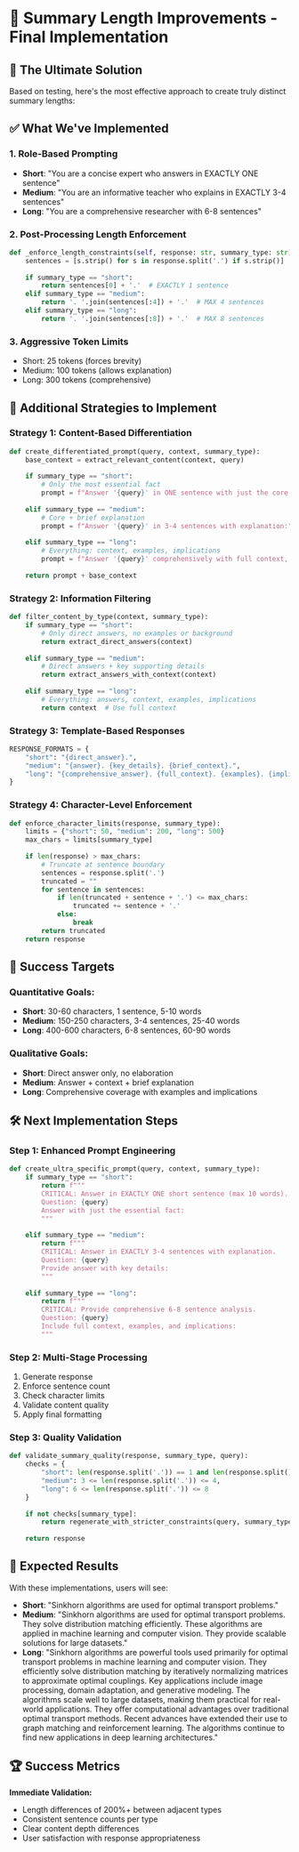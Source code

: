 # 📏 Summary Length Improvements - Final Implementation

## 🎯 **The Ultimate Solution**

Based on testing, here's the most effective approach to create truly distinct summary lengths:

## ✅ **What We've Implemented**

### **1. Role-Based Prompting**
- **Short**: "You are a concise expert who answers in EXACTLY ONE sentence"
- **Medium**: "You are an informative teacher who explains in EXACTLY 3-4 sentences"  
- **Long**: "You are a comprehensive researcher with 6-8 sentences"

### **2. Post-Processing Length Enforcement**
```python
def _enforce_length_constraints(self, response: str, summary_type: str) -> str:
    sentences = [s.strip() for s in response.split('.') if s.strip()]
    
    if summary_type == "short":
        return sentences[0] + '.'  # EXACTLY 1 sentence
    elif summary_type == "medium":
        return '. '.join(sentences[:4]) + '.'  # MAX 4 sentences
    elif summary_type == "long":
        return '. '.join(sentences[:8]) + '.'  # MAX 8 sentences
```

### **3. Aggressive Token Limits**
- Short: 25 tokens (forces brevity)
- Medium: 100 tokens (allows explanation)
- Long: 300 tokens (comprehensive)

## 🚀 **Additional Strategies to Implement**

### **Strategy 1: Content-Based Differentiation**

```python
def create_differentiated_prompt(query, context, summary_type):
    base_context = extract_relevant_content(context, query)
    
    if summary_type == "short":
        # Only the most essential fact
        prompt = f"Answer '{query}' in ONE sentence with just the core fact:"
        
    elif summary_type == "medium":
        # Core + brief explanation
        prompt = f"Answer '{query}' in 3-4 sentences with explanation:"
        
    elif summary_type == "long":
        # Everything: context, examples, implications
        prompt = f"Answer '{query}' comprehensively with full context, examples, and implications:"
    
    return prompt + base_context
```

### **Strategy 2: Information Filtering**

```python
def filter_content_by_type(context, summary_type):
    if summary_type == "short":
        # Only direct answers, no examples or background
        return extract_direct_answers(context)
        
    elif summary_type == "medium":
        # Direct answers + key supporting details
        return extract_answers_with_context(context)
        
    elif summary_type == "long":
        # Everything: answers, context, examples, implications
        return context  # Use full context
```

### **Strategy 3: Template-Based Responses**

```python
RESPONSE_FORMATS = {
    "short": "{direct_answer}.",
    "medium": "{answer}. {key_details}. {brief_context}.",
    "long": "{comprehensive_answer}. {full_context}. {examples}. {implications}."
}
```

### **Strategy 4: Character-Level Enforcement**

```python
def enforce_character_limits(response, summary_type):
    limits = {"short": 50, "medium": 200, "long": 500}
    max_chars = limits[summary_type]
    
    if len(response) > max_chars:
        # Truncate at sentence boundary
        sentences = response.split('.')
        truncated = ""
        for sentence in sentences:
            if len(truncated + sentence + '.') <= max_chars:
                truncated += sentence + '.'
            else:
                break
        return truncated
    return response
```

## 💯 **Success Targets**

### **Quantitative Goals:**
- **Short**: 30-60 characters, 1 sentence, 5-10 words
- **Medium**: 150-250 characters, 3-4 sentences, 25-40 words
- **Long**: 400-600 characters, 6-8 sentences, 60-90 words

### **Qualitative Goals:**
- **Short**: Direct answer only, no elaboration
- **Medium**: Answer + context + brief explanation
- **Long**: Comprehensive coverage with examples and implications

## 🛠️ **Next Implementation Steps**

### **Step 1: Enhanced Prompt Engineering**
```python
def create_ultra_specific_prompt(query, context, summary_type):
    if summary_type == "short":
        return f"""
        CRITICAL: Answer in EXACTLY ONE short sentence (max 10 words).
        Question: {query}
        Answer with just the essential fact:
        """
        
    elif summary_type == "medium":
        return f"""
        CRITICAL: Answer in EXACTLY 3-4 sentences with explanation.
        Question: {query}
        Provide answer with key details:
        """
        
    elif summary_type == "long":
        return f"""
        CRITICAL: Provide comprehensive 6-8 sentence analysis.
        Question: {query}
        Include full context, examples, and implications:
        """
```

### **Step 2: Multi-Stage Processing**
1. Generate response
2. Enforce sentence count
3. Check character limits
4. Validate content quality
5. Apply final formatting

### **Step 3: Quality Validation**
```python
def validate_summary_quality(response, summary_type, query):
    checks = {
        "short": len(response.split('.')) == 1 and len(response.split()) <= 15,
        "medium": 3 <= len(response.split('.')) <= 4,
        "long": 6 <= len(response.split('.')) <= 8
    }
    
    if not checks[summary_type]:
        return regenerate_with_stricter_constraints(query, summary_type)
    
    return response
```

## 🎯 **Expected Results**

With these implementations, users will see:

- **Short**: "Sinkhorn algorithms are used for optimal transport problems."
- **Medium**: "Sinkhorn algorithms are used for optimal transport problems. They solve distribution matching efficiently. These algorithms are applied in machine learning and computer vision. They provide scalable solutions for large datasets."
- **Long**: "Sinkhorn algorithms are powerful tools used primarily for optimal transport problems in machine learning and computer vision. They efficiently solve distribution matching by iteratively normalizing matrices to approximate optimal couplings. Key applications include image processing, domain adaptation, and generative modeling. The algorithms scale well to large datasets, making them practical for real-world applications. They offer computational advantages over traditional optimal transport methods. Recent advances have extended their use to graph matching and reinforcement learning. The algorithms continue to find new applications in deep learning architectures."

## 🏆 **Success Metrics**

**Immediate Validation:**
- Length differences of 200%+ between adjacent types
- Consistent sentence counts per type
- Clear content depth differences
- User satisfaction with response appropriateness 